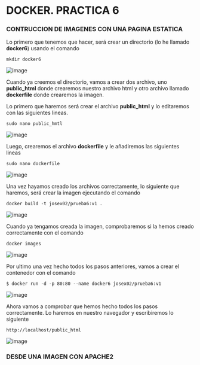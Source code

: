 # DOCKER. PRACTICA 6

### CONTRUCCION DE IMAGENES CON UNA PAGINA ESTATICA

Lo primero que tenemos que hacer, será crear un directorio (lo he llamado **docker6**) usando el comando

````
mkdir docker6
````

![image](https://github.com/Josex02/SREI-ASIR2/assets/91255971/15e1875e-470b-448c-906b-f637f9c5477e)

Cuando ya creemos el directorio, vamos a crear dos archivo, uno **public_html** donde crearemos nuestro archivo html y otro archivo llamado **dockerfile** donde crearemos la imagen.

Lo primero que haremos será crear el archivo **public_html** y lo editaremos con las siguientes lineas.

````
sudo nano public_hmtl
````

![image](https://github.com/Josex02/SREI-ASIR2/assets/91255971/2c99dcec-23be-4c94-aa0c-b222f308e2c2)

Luego, crearemos el archivo **dockerfile** y le añadiremos las siguientes lineas

````
sudo nano dockerfile
````

![image](https://github.com/Josex02/SREI-ASIR2/assets/91255971/4c19d05a-f4b0-478f-897a-fa138f0553de)

Una vez hayamos creado los archivos correctamente, lo siguiente que haremos, será crear la imagen ejecutando el comando

````
docker build -t josex02/prueba6:v1 .
````

![image](https://github.com/Josex02/SREI-ASIR2/assets/91255971/296d4502-a829-4ff4-9740-8aa785cd8255)

Cuando ya tengamos creada la imagen, comprobaremos si la hemos creado correctamente con el comando

````
docker images
````

![image](https://github.com/Josex02/SREI-ASIR2/assets/91255971/1a6f1b6d-76a2-4256-a016-97af94dd17f7)

Por ultimo una vez hecho todos los pasos anteriores, vamos a crear el contenedor con el comando

````
$ docker run -d -p 80:80 --name docker6 josex02/prueba6:v1
````

![image](https://github.com/Josex02/SREI-ASIR2/assets/91255971/76c16b1b-a630-4a35-a9cd-23c69839c858)

Ahora vamos a comprobar que hemos hecho todos los pasos correctamente. Lo haremos en nuestro navegador y escribiremos lo siguiente

````
http://localhost/public_html
````

![image](https://github.com/Josex02/SREI-ASIR2/assets/91255971/1222174d-07cb-451b-be4b-2535ea4db4bc)

### DESDE UNA IMAGEN CON APACHE2







